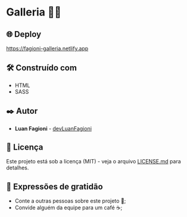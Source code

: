 # Galleria 🤳🏻

## 🌐 Deploy

https://fagioni-galleria.netlify.app

## 🛠️ Construído com

* HTML
* SASS

## ✒️ Autor

* **Luan Fagioni** - [devLuanFagioni](https://github.com/DevLuanFagioni)

## 📄 Licença

Este projeto está sob a licença (MIT) - veja o arquivo [LICENSE.md](https://github.com/usuario/projeto/licenca) para detalhes.

## 🎁 Expressões de gratidão

* Conte a outras pessoas sobre este projeto 📢;
* Convide alguém da equipe para um café ☕;
